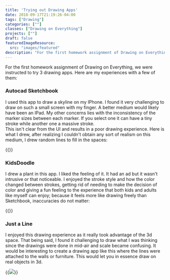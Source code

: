 ```yaml
---
title: 'Trying out Drawing Apps'
date: 2018-09-17T21:19:26-04:00
tags: ["Drawing"]
categories: [""]
classes: ["Drawing on Everything"]
projects: [""]
draft: false
featuredImageResource:
  src: "images/featured"
description: "For the first homework assignment of Drawing on Everything, we were instructed to try 3 drawing apps. Here are my experiences with a few of them"
---
```


For the first homework assignment of Drawing on Everything, we were instructed to try 3 drawing apps. Here are my experiences with a few of them:

### Autocad Sketchbook
I used this app to draw a skyline on my IPhone.  I found it very challenging to draw on such a small screen with
my finger.  A better medium would likely have been an IPad.  My other concerns lies with the inconsistency of the
marker sizes between each marker.  If you select one it can have a tiny stroke while another one a massive stroke.  
This isn't clear from the UI and results in a poor drawing experience.  Here is what I drew, after realizing I couldn't 
obtain any sort of realism on this medium, I drew random lines to fill in the spaces:

{{<fullsizeimage src="images/sketch">}}

### KidsDoodle

I drew a plant in this app.  I liked the feeling of it.  It had an ad but it wasn't intrusive or that noticeable.  I enjoyed
the stroke style and how the color changed between strokes, getting rid of needing to make the decision of color
and giving a fun feeling to the experience that both kids and adults like myself can enjoy;  because it feels more like
drawing freely than Sketchbook, inaccuracies do not matter:

{{<fullsizeimage src="images/Kids">}}

### Just a Line

I enjoyed this drawing experience as it really took advantage of the 3d space.  That being said, I found it challenging
to draw what I was thinking since the drawings were done in mid-air and scale became confusing.  It would be interesting to create
a drawing app like this where the lines were attached to the walls or furniture.  This would let you in essence draw on real objects in 3d.

{{<image src="images/just">}}